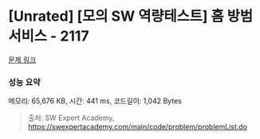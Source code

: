 # [Unrated] [모의 SW 역량테스트] 홈 방범 서비스 - 2117 

[문제 링크](https://swexpertacademy.com/main/code/problem/problemDetail.do?contestProbId=AV5V61LqAf8DFAWu) 

### 성능 요약

메모리: 65,676 KB, 시간: 441 ms, 코드길이: 1,042 Bytes



> 출처: SW Expert Academy, https://swexpertacademy.com/main/code/problem/problemList.do